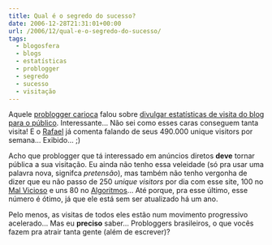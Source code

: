 ```yaml
---
title: Qual é o segredo do sucesso?
date: 2006-12-28T21:31:01+00:00
url: /2006/12/qual-e-o-segredo-do-sucesso/
tags:
  - blogosfera
  - blogs
  - estatísticas
  - problogger
  - segredo
  - sucesso
  - visitação
---
```


Aquele [problogger carioca][1] falou sobre [divulgar estatísticas de visita do blog para o público][2]. Interessante… Não sei como esses caras conseguem tanta visita! E o [Rafael][3] já comenta falando de seus 490.000 unique visitors por semana… Exibido… ;)

Acho que problogger que tá interessado em anúncios diretos **deve** tornar pública a sua visitação. Eu ainda não tenho essa veleidade (só pra usar uma palavra nova, signifca _pretensão_), mas também não tenho vergonha de dizer que eu não passo de 250 _unique visitors_ por dia com esse site, 100 no [Mal Vicioso][4] e uns 80 no [Algoritmos][5]… Até porque, pra esse último, esse número é ótimo, já que ele está sem ser atualizado há um ano.

Pelo menos, as visitas de todos eles estão num movimento progressivo acelerado… Mas eu **preciso** saber… Probloggers brasileiros, o que vocês fazem pra atrair tanta gente (além de escrever)?

[1]: http://www.carloscardoso.com/
[2]: http://www.contraditorium.com/2006/12/28/se-bota-pra-fora-quer-se-mostrar-se-esconde-mascarado/
[3]: http://novo-mundo.org/log/
[4]: http://malvicioso.com/
[5]: /tags/algoritmos/
